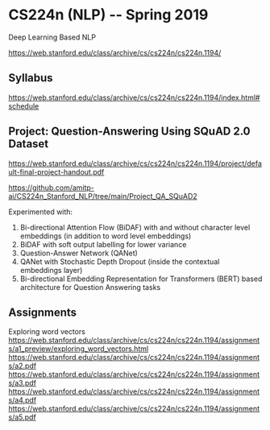 # CS224n (NLP) -- Spring 2019
Deep Learning Based NLP

https://web.stanford.edu/class/archive/cs/cs224n/cs224n.1194/

## Syllabus
https://web.stanford.edu/class/archive/cs/cs224n/cs224n.1194/index.html#schedule

## Project: Question-Answering Using SQuAD 2.0 Dataset
https://web.stanford.edu/class/archive/cs/cs224n/cs224n.1194/project/default-final-project-handout.pdf

https://github.com/amitp-ai/CS224n_Stanford_NLP/tree/main/Project_QA_SQuAD2  

Experimented with:
1. Bi-directional Attention Flow (BiDAF) with and without character level embeddings (in addition to word level embeddings)
2. BiDAF with soft output labelling for lower variance
3. Question-Answer Network (QANet)
4. QANet with Stochastic Depth Dropout (inside the contextual embeddings layer)
5. Bi-directional Embedding Representation for Transformers (BERT) based architecture for Question Answering tasks

## Assignments
Exploring word vectors <https://web.stanford.edu/class/archive/cs/cs224n/cs224n.1194/assignments/a1_preview/exploring_word_vectors.html>
https://web.stanford.edu/class/archive/cs/cs224n/cs224n.1194/assignments/a2.pdf
https://web.stanford.edu/class/archive/cs/cs224n/cs224n.1194/assignments/a3.pdf
https://web.stanford.edu/class/archive/cs/cs224n/cs224n.1194/assignments/a4.pdf
https://web.stanford.edu/class/archive/cs/cs224n/cs224n.1194/assignments/a5.pdf
